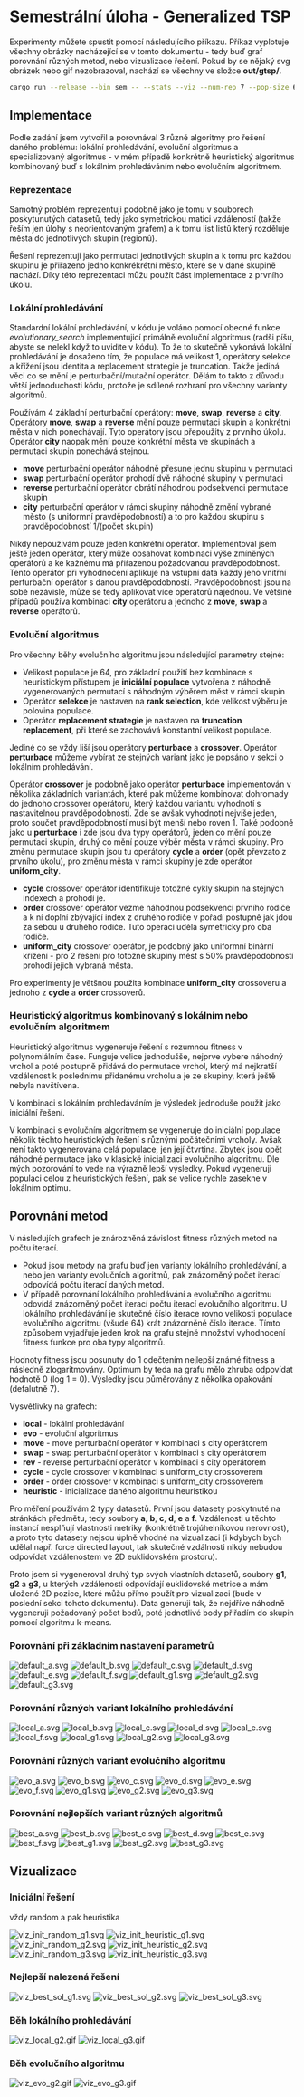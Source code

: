 # Semestrální úloha - Generalized TSP

Experimenty můžete spustit pomocí následujícího příkazu. Příkaz vyplotuje všechny obrázky nacházející se v tomto dokumentu - tedy buď graf porovnání různých metod, nebo vizualizace řešení. Pokud by se nějaký svg obrázek nebo gif nezobrazoval, nachází se všechny ve složce **out/gtsp/**.

```bash
cargo run --release --bin sem -- --stats --viz --num-rep 7 --pop-size 64
```


## Implementace

Podle zadání jsem vytvořil a porovnával 3 různé algoritmy pro řešení daného problému: lokální prohledávání, evoluční algoritmus a specializovaný algoritmus - v mém případě konkrétně heuristický algoritmus kombinovaný buď s lokálním prohledáváním nebo evolučním algoritmem.

### Reprezentace

Samotný problém reprezentuji podobně jako je tomu v souborech poskytunutých datasetů, tedy jako symetrickou matici vzdáleností (takže řeším jen úlohy s neorientovaným grafem) a k tomu list listů který rozděluje města do jednotlivých skupin (regionů).

Řešení reprezentuji jako permutaci jednotlivých skupin a k tomu pro každou skupinu je přiřazeno jedno konkrékrétní město, které se v dané skupině nachází. Díky této reprezentaci můžu použít část implementace z prvního úkolu.

### Lokální prohledávání

Standardní lokální prohledávání, v kódu je voláno pomocí obecné funkce *evolutionary_search* implementujicí primálně evoluční algoritmus (radši píšu, abyste se nelekl když to uvidíte v kódu). To že to skutečně vykonává lokální prohledávání je dosaženo tím, že populace má velikost 1, operátory selekce a křížení jsou identita a replacement strategie je truncation. Takže jediná věci co se mění je perturbační/mutační operátor. Dělám to takto z důvodu větší jednoduchosti kódu, protože je sdílené rozhraní pro všechny varianty algoritmů.

Používám 4 základní perturbační operátory: **move**, **swap**, **reverse** a **city**. Operátory **move**, **swap** a **reverse** mění pouze permutaci skupin a konkrétní města v nich ponechávají. Tyto operátory jsou přepoužity z prvního úkolu. Operátor **city** naopak mění pouze konkrétní města ve skupinách a permutaci skupin ponechává stejnou.
 - **move** perturbační operátor náhodně přesune jednu skupinu v permutaci
 - **swap** perturbační operátor prohodí dvě náhodné skupiny v permutaci
 - **reverse** perturbační operátor obrátí náhodnou podsekvenci permutace skupin
 - **city** perturbační operátor v rámci skupiny náhodně změní vybrané město (s uniformní pravděpodobností) a to pro každou skupinu s pravděpodobností 1/(počet skupin)

Nikdy nepoužívám pouze jeden konkrétní operátor. Implementoval jsem ještě jeden operátor, který může obsahovat kombinaci výše zmíněných operátorů a ke kažnému má přiřazenou požadovanou pravděpodobnost. Tento operátor při vyhodnocení aplikuje na vstupní data každý jeho vnitřní perturbační operátor s danou pravděpodobností. Pravděpodobnosti jsou na sobě nezávislé, může se tedy aplikovat více operátorů najednou. Ve většině případů používa kombinaci **city** operátoru a jednoho z **move**, **swap** a **reverse** operátorů.

### Evoluční algoritmus

Pro všechny běhy evolučního algoritmu jsou následující parametry stejné:
 - Velikost populace je 64, pro základní použití bez kombinace s heuristickým přístupem je **iniciální populace** vytvořena z náhodně vygenerovaných permutací s náhodným výběrem měst v rámci skupin
 - Operátor **selekce** je nastaven na **rank selection**, kde velikost výběru je polovina populace.
 - Operátor **replacement strategie** je nastaven na **truncation replacement**, při které se zachovává konstantní velikost populace.

Jediné co se vždy liší jsou operátory **perturbace** a **crossover**. Operátor **perturbace** můžeme vybírat ze stejných variant jako je popsáno v sekci o lokálním prohledávání.

Operátor **crossover** je podobně jako operátor **perturbace** implementován v několika základních variantách, které pak můžeme kombinovat dohromady do jednoho crossover operátoru, který každou variantu vyhodnotí s nastavitelnou pravděpodobnosti. Zde se avšak vyhodnotí nejvíše jeden, proto součet pravděpodobností musí být menší nebo roven 1. Také podobně jako u **perturbace** i zde jsou dva typy operátorů, jeden co mění pouze permutaci skupin, druhý co mění pouze výběr města v rámci skupiny. Pro změnu permutace skupin jsou tu operátory **cycle** a **order** (opět převzato z prvního úkolu), pro změnu města v rámci skupiny je zde operátor **uniform_city**.
 - **cycle** crossover operátor identifikuje totožné cykly skupin na stejných indexech a prohodí je.
 - **order** crossover operátor vezme náhodnou podsekvenci prvního rodiče a k ní doplní zbývající index z druhého rodiče v pořadí postupně jak jdou za sebou u druhého rodiče. Tuto operaci udělá symetricky pro oba rodiče.
 - **uniform_city** crossover operátor, je podobný jako uniformní binární křížení - pro 2 řešení pro totožné skupiny měst s 50% pravděpodobností prohodí jejich vybraná města.

Pro experimenty je většnou použita kombinace **uniform_city** crossoveru a jednoho z **cycle** a **order** crossoverů.

### Heuristický algoritmus kombinovaný s lokálním nebo evolučním algoritmem

Heuristický algoritmus vygeneruje řešení s rozumnou fitness v polynomiálním čase. Funguje velice jednodušše, nejprve vybere náhodný vrchol a poté postupně přidává do permutace vrchol, který má nejkratší vzdálenost k poslednímu přidanému vrcholu a je ze skupiny, která ještě nebyla navštívena.

V kombinaci s lokálním prohledáváním je výsledek jednoduše použit jako iniciální řešení.

V kombinaci s evolučním algoritmem se vygeneruje do iniciální populace několik těchto heuristických řešení s různými počátečními vrcholy. Avšak není takto vygenerována celá populace, jen její čtvrtina. Zbytek jsou opět náhodné permutace jako v klasické inicializaci evolučního algoritmu. Dle mých pozorování to vede na výrazně lepší výsledky. Pokud vygeneruji populaci celou z heuristických řešení, pak se velice rychle zasekne v lokálním optimu.

## Porovnání metod

V následujích grafech je znározněná závislost fitness různých metod na počtu iterací.
 - Pokud jsou metody na grafu buď jen varianty lokálního prohledávání, a nebo jen varianty evolučních algoritmů, pak znázorněný počet iterací odpovídá počtu iterací daných metod.
 - V případě porovnání lokálního prohledávání a evolučního algoritmu odovídá znázorněný počet iterací počtu iterací evolučního algoritmu. U lokálního prohledávání je skutečné číslo iterace rovno velikosti populace evolučního algoritmu (všude 64) krát znázorněné číslo iterace. Tímto způsobem vyjadřuje jeden krok na grafu stejné množství vyhodnocení fitness funkce pro oba typy algoritmů.

Hodnoty fitness jsou posunuty do 1 odečtením nejlepší známé fitness a následně zlogaritmovány. Optimum by teda na grafu mělo zhruba odpovídat hodnotě 0 (log 1 = 0). Výsledky jsou půměrovány z několika opakování (defalutně 7).

Vysvětlivky na grafech:
 - **local** - lokální prohledávání
 - **evo** - evoluční algoritmus
 - **move** - move perturbační operátor v kombinaci s city operátorem
 - **swap** - swap perturbační operátor v kombinaci s city operátorem
 - **rev** - reverse perturbační operátor v kombinaci s city operátorem
 - **cycle** - cycle crossover v kombinaci s uniform_city crossoverem
 - **order** - order crossover v kombinaci s uniform_city crossoverem
 - **heuristic** - inicializace daného algoritmu heuristikou

Pro měření používám 2 typy datasetů. První jsou datasety poskytnuté na stránkách předmětu, tedy soubory **a**, **b**, **c**, **d**, **e** a **f**. Vzdálenosti u těchto instancí nesplňují vlastnosti metriky (konkrétně trojúhelníkovou nerovnost), a proto tyto datasety nejsou úplně vhodné na vizualizaci (i kdybych bych udělal např. force directed layout, tak skutečné vzdálnosti nikdy nebudou odpovídat vzdálenostem ve 2D euklidovském prostoru).

Proto jsem si vygeneroval druhý typ svých vlastních datasetů, soubory **g1**, **g2** a **g3**, u kterých vzdálenosti odpovídají euklidovské metrice a mám uložené 2D pozice, které můžu přímo použít pro vizualizaci (bude v poslední sekci tohoto dokumentu). Data generuji tak, že nejdříve náhodně vygeneruji požadovaný počet bodů, poté jednotlivé body přiřadím do skupin pomocí algoritmu k-means.

### Porovnání při základním nastavení parametrů

![default_a.svg](out/gtsp/default_a.svg) 
![default_b.svg](out/gtsp/default_b.svg) 
![default_c.svg](out/gtsp/default_c.svg) 
![default_d.svg](out/gtsp/default_d.svg) 
![default_e.svg](out/gtsp/default_e.svg) 
![default_f.svg](out/gtsp/default_f.svg) 
![default_g1.svg](out/gtsp/default_g1.svg) 
![default_g2.svg](out/gtsp/default_g2.svg) 
![default_g3.svg](out/gtsp/default_g3.svg) 

### Porovnání různých variant lokálního prohledávání

![local_a.svg](out/gtsp/local_a.svg) 
![local_b.svg](out/gtsp/local_b.svg) 
![local_c.svg](out/gtsp/local_c.svg) 
![local_d.svg](out/gtsp/local_d.svg) 
![local_e.svg](out/gtsp/local_e.svg) 
![local_f.svg](out/gtsp/local_f.svg) 
![local_g1.svg](out/gtsp/local_g1.svg) 
![local_g2.svg](out/gtsp/local_g2.svg) 
![local_g3.svg](out/gtsp/local_g3.svg) 

### Porovnání různých variant evolučního algoritmu

![evo_a.svg](out/gtsp/evo_a.svg) 
![evo_b.svg](out/gtsp/evo_b.svg) 
![evo_c.svg](out/gtsp/evo_c.svg) 
![evo_d.svg](out/gtsp/evo_d.svg) 
![evo_e.svg](out/gtsp/evo_e.svg) 
![evo_f.svg](out/gtsp/evo_f.svg) 
![evo_g1.svg](out/gtsp/evo_g1.svg) 
![evo_g2.svg](out/gtsp/evo_g2.svg) 
![evo_g3.svg](out/gtsp/evo_g3.svg) 

### Porovnání nejlepších variant různých algoritmů

![best_a.svg](out/gtsp/best_a.svg) 
![best_b.svg](out/gtsp/best_b.svg) 
![best_c.svg](out/gtsp/best_c.svg) 
![best_d.svg](out/gtsp/best_d.svg) 
![best_e.svg](out/gtsp/best_e.svg) 
![best_f.svg](out/gtsp/best_f.svg) 
![best_g1.svg](out/gtsp/best_g1.svg) 
![best_g2.svg](out/gtsp/best_g2.svg) 
![best_g3.svg](out/gtsp/best_g3.svg) 

## Vizualizace

### Iniciální řešení

vždy random a pak heuristika

![viz_init_random_g1.svg](out/gtsp/viz_init_random_g1.svg) 
![viz_init_heuristic_g1.svg](out/gtsp/viz_init_heuristic_g1.svg) 
![viz_init_random_g2.svg](out/gtsp/viz_init_random_g2.svg) 
![viz_init_heuristic_g2.svg](out/gtsp/viz_init_heuristic_g2.svg) 
![viz_init_random_g3.svg](out/gtsp/viz_init_random_g3.svg) 
![viz_init_heuristic_g3.svg](out/gtsp/viz_init_heuristic_g3.svg) 

### Nejlepší nalezená řešení

![viz_best_sol_g1.svg](out/gtsp/viz_best_sol_g1.svg) 
![viz_best_sol_g2.svg](out/gtsp/viz_best_sol_g2.svg) 
![viz_best_sol_g3.svg](out/gtsp/viz_best_sol_g3.svg) 

### Běh lokálního prohledávání

![viz_local_g2.gif](out/gtsp/viz_local_g2.gif) 
![viz_local_g3.gif](out/gtsp/viz_local_g3.gif) 

### Běh evolučního algoritmu

![viz_evo_g2.gif](out/gtsp/viz_evo_g2.gif) 
![viz_evo_g3.gif](out/gtsp/viz_evo_g3.gif) 